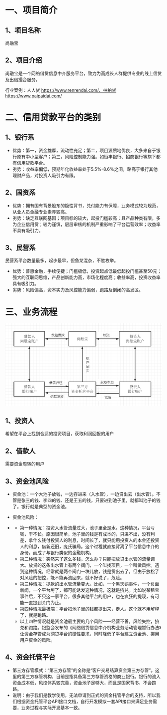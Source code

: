 # 一、项目简介

## 1、项目名称

尚融宝

## 2、项目介绍

尚融宝是一个网络借贷信息中介服务平台，致力为高成长人群提供专业的线上信贷及出借撮合服务。

行业案例：人人贷 https://www.renrendai.com/、拍拍贷 https://www.paipaidai.com/



# 二、信用贷款平台的类别

## 1、银行系

- 优势：第一，资金雄厚，流动性充足；第二，项目源质地优良，大多来自于银行原有中小型客户；第三，风险控制能力强。如恒丰银行、招商银行等旗下都有信用贷款平台。
- 劣势：收益率偏低，预期年化收益率处于5.5%-8.6%之间，略高于银行其他理财产品，对投资人吸引力有限。

## 2、国资系

- 优势：拥有国有背景股东的隐性背书，兑付能力有保障，业务模式较为规范，从业人员金融专业素养较高。
- 劣势：缺乏互联网基因；项目标的较大，起投门槛较高；且产品种类有限，多为企业信用贷；较为谨慎，层层审核的机制严重影响了平台运营效率；收益率不具有吸引力。

## 3、民营系

民营系平台数量最多，起步最早，但鱼龙混杂，不胜枚举。

- 优势：普惠金融，手续便捷；门槛极低，投资起点低最低起投门槛甚至50元；强大的互联网思维，产品创新能力高，市场化程度高；收益率高，投资收益率具有吸引力。
- 劣势：风险偏高，资本实力及风控能力偏弱，跑路及倒闭的高发区。

# 三、业务流程

![image-20220927132632205](https://raw.githubusercontent.com/Eneru7/img/main/img_folder/image-20220927132632205.png)

## 1、投资人

希望在平台上找到合适的投资项目，获取利润回报的用户

## 2、借款人

需要资金周转的用户

## 3、资金池风险

- 资金池：一个大池子放钱，一边存进来（入水管），一边贷出去（出水管）。不管是张三的钱、李四的钱、还是王五的钱，只要进到池子里，就都叫池子的钱了。银行就是典型的资金池。

- 资金池风险：

- - 第一种情况：投资入水管流量过大，池子里全是水。这种情况，平台亏钱，干不长。原因很简单，池子里的钱是有成本的，只进不出，没有利差，拿什么钱付投资人的利息，时间长了，就只能用投资人的本金还投资人的利息，借新还旧，庞氏骗局。这个过程就直接背离了平台信息中介的身份，而成了与银行类似的金融机构。
  - 第二种情况：突然来了这么多钱，怎么办？只能把放贷出水管的流量调大。放贷的这条出水管上有两个阀门，一个叫找项目，一个叫做风控。遇到这种情况，经常就是两个阀门一块儿放，钱是贷出去了，但由于放松了对风险的把控，能不能再流回来，就不好说了，危险。
  - 第三种情况：提款的出水管流量变大。比如，一个黑天鹅事件，一个负面新闻，一个平台垮了，都可能诱发这种情况，这就是挤兑。比如说某租宝事件后，不只这一家平台，很多其他平台的用户，也在疯狂的提现，有可能一直提到关门为止。
  - 第四种情况最极端：平台把池子里的钱都提出来，走人。这个就不用解释了，就是跑路。
  - 以上四种情况就是资金池最主要的几个风险——经营不善，风险失控，挤兑和跑路。银监会发布的《网络借贷信息中介机构业务活动管理暂行办法》让资金存管成为网贷平台的硬性要求，同时降低了平台建立资金池、挪用用户资金的风险。

## 4、资金托管平台

- 第三方存管模式：“第三方存管”的全称是“客户交易结算资金第三方存管”。这里的第三方存管机构，目前是指具备第三方存管资格的商业银行。银行的流入资金成本低，风控体系较完善，资金池子足够大，而且是国家背书，不会跑路。
- 说明：由于我们是教学使用，无法申请到正式的资金托管平台的支持，所以我们根据资金托管平台API接口文档，自行开发模拟一套API接口来满足业务需要，业务过程与实际开发基本一致。